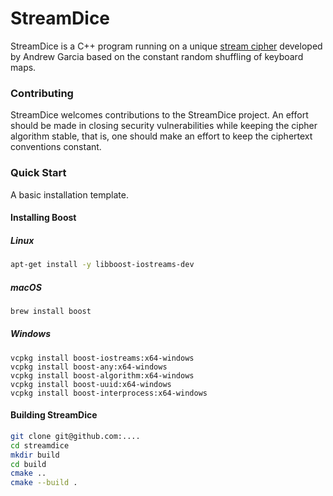 # StreamDice

StreamDice is a C++ program running on a unique [stream cipher](https://en.wikipedia.org/wiki/Stream_cipher) developed by Andrew Garcia based on the constant random shuffling of keyboard maps. 

### Contributing

StreamDice welcomes contributions to the StreamDice project. An effort should be made in closing security vulnerabilities while keeping the cipher algorithm stable, that is, one should make an effort to keep the ciphertext conventions constant. 

### Quick Start

A basic installation template.

#### Installing Boost

##### Linux

```bash
apt-get install -y libboost-iostreams-dev
```
##### macOS
```bash
brew install boost
```
##### Windows

```
vcpkg install boost-iostreams:x64-windows
vcpkg install boost-any:x64-windows
vcpkg install boost-algorithm:x64-windows
vcpkg install boost-uuid:x64-windows
vcpkg install boost-interprocess:x64-windows
```


#### Building StreamDice
```bash
git clone git@github.com:....
cd streamdice
mkdir build
cd build
cmake ..
cmake --build .
```

